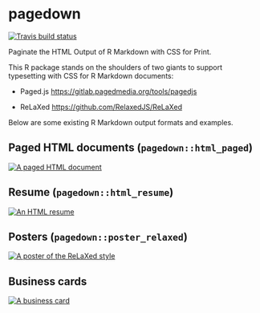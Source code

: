 # pagedown

[![Travis build status](https://travis-ci.org/rstudio/pagedown.svg?branch=master)](https://travis-ci.org/rstudio/pagedown)

Paginate the HTML Output of R Markdown with CSS for Print.

This R package stands on the shoulders of two giants to support typesetting with CSS for R Markdown documents:

- Paged.js https://gitlab.pagedmedia.org/tools/pagedjs

- ReLaXed https://github.com/RelaxedJS/ReLaXed

Below are some existing R Markdown output formats and examples.

## Paged HTML documents (`pagedown::html_paged`)

[![A paged HTML document](https://user-images.githubusercontent.com/163582/47673682-58b11880-db83-11e8-87fd-b5e753af7288.png)](https://pagedown.rbind.io)

## Resume (`pagedown::html_resume`)

[![An HTML resume](https://user-images.githubusercontent.com/163582/46879762-7a34a500-ce0c-11e8-87e3-496f3577ff05.png)](https://pagedown.rbind.io/html-resume/)

## Posters (`pagedown::poster_relaxed`)

[![A poster of the ReLaXed style](https://user-images.githubusercontent.com/163582/47672385-e12dba00-db7f-11e8-92de-af94d5bab12f.jpg)](https://pagedown.rbind.io/poster-relaxed/)

## Business cards

[![A business card](https://user-images.githubusercontent.com/163582/47741877-68933000-dc49-11e8-94f8-92724b67e9a6.png)](https://pagedown.rbind.io/business-card/)
